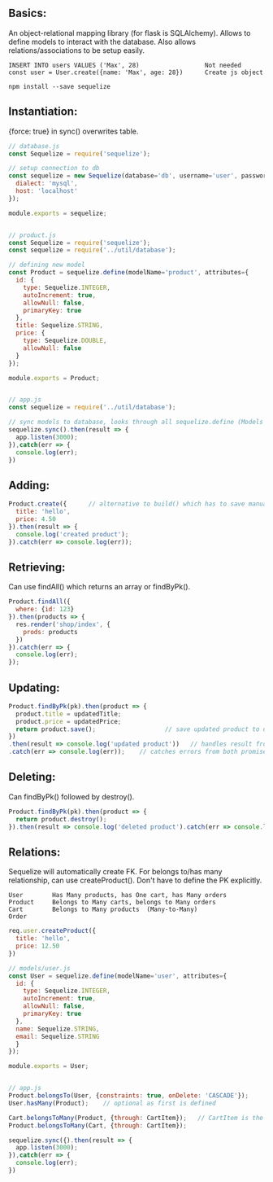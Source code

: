 ## Basics:
An object-relational mapping library (for flask is SQLAlchemy). Allows to define models to interact with the database. Also allows relations/associations to be setup easily.
```
INSERT INTO users VALUES ('Max', 28)                  Not needed
const user = User.create({name: 'Max', age: 28})      Create js object

npm install --save sequelize
```

## Instantiation:
{force: true} in sync() overwrites table.

```javascript
// database.js
const Sequelize = require('sequelize');

// setup connection to db
const sequelize = new Sequelize(database='db', username='user', password='123', {
  dialect: 'mysql',
  host: 'localhost'
});

module.exports = sequelize;


// product.js
const Sequelize = require('sequelize');
const sequelize = require('../util/database');

// defining new model
const Product = sequelize.define(modelName='product', attributes={
  id: {
    type: Sequelize.INTEGER,
    autoIncrement: true,
    allowNull: false,
    primaryKey: true
  },
  title: Sequelize.STRING,
  price: {
    type: Sequelize.DOUBLE,
    allowNull: false
  }
});

module.exports = Product;


// app.js
const sequelize = require('../util/database');

// sync models to database, looks through all sequelize.define (Models you defined)
sequelize.sync().then(result => {
  app.listen(3000);
}),catch(err => {
  console.log(err);
})
```

## Adding:
```javascript
Product.create({      // alternative to build() which has to save manually
  title: 'hello',
  price: 4.50
}).then(result => {
  console.log('created product');
}).catch(err => console.log(err));   
```

## Retrieving:
Can use findAll() which returns an array or findByPk(). 
```javascript
Product.findAll({
  where: {id: 123}
}).then(products => {
  res.render('shop/index', {
    prods: products
  })
}).catch(err => {
  console.log(err);
});
```

## Updating:
```javascript
Product.findByPk(pk).then(product => {
  product.title = updatedTitle;
  product.price = updatedPrice;
  return product.save();                   // save updated product to database
})
.then(result => console.log('updated product'))   // handles result from product.save()
.catch(err => console.log(err));    // catches errors from both promises
```

## Deleting:
Can findByPk() followed by destroy().
```javascript
Product.findByPk(pk).then(product => {
  return product.destroy();
}).then(result => console.log('deleted product').catch(err => console.log(err));
```

## Relations:
Sequelize will automatically create FK. For belongs to/has many relationship, can use createProduct(). Don't have to define the PK explicitly. 

```
User        Has Many products, has One cart, has Many orders
Product     Belongs to Many carts, belongs to Many orders
Cart        Belongs to Many products  (Many-to-Many)
Order
```

```javascript
req.user.createProduct({
  title: 'hello',
  price: 12.50
})
```

```javascript 
// models/user.js
const User = sequelize.define(modelName='user', attributes={
  id: {
    type: Sequelize.INTEGER,
    autoIncrement: true,
    allowNull: false,
    primaryKey: true
  },
  name: Sequelize.STRING,
  email: Sequelize.STRING
  }
});

module.exports = User;


// app.js
Product.belongsTo(User, {constraints: true, onDelete: 'CASCADE'});
User.hasMany(Product);    // optional as first is defined

Cart.belongsToMany(Product, {through: CartItem});   // CartItem is the intermediate table that stores Cart and Product IDs
Product.belongsToMany(Cart, {through: CartItem});

sequelize.sync({).then(result => {
  app.listen(3000);
}),catch(err => {
  console.log(err);
})
```
